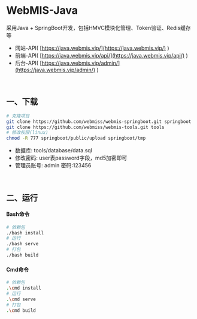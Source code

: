 # WebMIS-Java
采用Java + SpringBoot开发，包括HMVC模块化管理、Token验证、Redis缓存等
- 网站-API( [https://java.webmis.vip/](https://java.webmis.vip/) )
- 前端-API( [https://java.webmis.vip/api/](https://java.webmis.vip/api/) )
- 后台-API( [https://java.webmis.vip/admin/](https://java.webmis.vip/admin/) )

<br/>

## 一、下载
```bash
# 克隆项目
git clone https://github.com/webmiss/webmis-springboot.git springboot
git clone https://github.com/webmiss/webmis-tools.git tools
# 修改权限(linux)
chmod -R 777 springboot/public/upload springboot/tmp
```
- 数据库: tools/database/data.sql
- 修改密码: user表password字段，md5加密即可
- 管理员账号: admin 密码:123456

<br/>

## 二、运行
#### Bash命令
```bash
# 依赖包
./bash install
# 运行
./bash serve
# 打包
./bash build
```

#### Cmd命令
```bash
# 依赖包
.\cmd install
# 运行
.\cmd serve
# 打包
.\cmd build
```

<br/><br/>